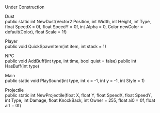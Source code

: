 Under Construction

Dust  
public static int NewDust(Vector2 Position, int Width, int Height, int Type, float SpeedX = 0f, float SpeedY = 0f, int Alpha = 0, Color newColor = default(Color), float Scale = 1f)

Player  
public void QuickSpawnItem(int item, int stack = 1)

NPC   
public void AddBuff(int type, int time, bool quiet = false)
public int HasBuff(int type)

Main  
public static void PlaySound(int type, int x = -1, int y = -1, int Style = 1)

Projectile  
public static int NewProjectile(float X, float Y, float SpeedX, float SpeedY, int Type, int Damage, float KnockBack, int Owner = 255, float ai0 = 0f, float ai1 = 0f)